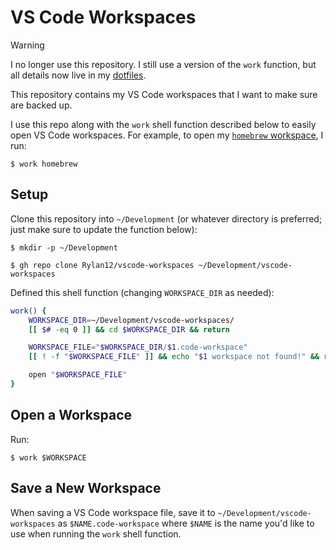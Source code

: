 # VS Code Workspaces

> [!WARNING]
> I no longer use this repository.
> I still use a version of the `work` function, but all details now live in my [dotfiles](https://github.com/Rylan12/dotfiles).

This repository contains my VS Code workspaces that I want to make sure are backed up.

I use this repo along with the `work` shell function described below to easily open VS Code workspaces. For example, to open my [`homebrew` workspace](homebrew.code-workspace), I run:

```console
$ work homebrew
```

## Setup

Clone this repository into `~/Development` (or whatever directory is preferred; just make sure to update the function below):

```console
$ mkdir -p ~/Development

$ gh repo clone Rylan12/vscode-workspaces ~/Development/vscode-workspaces
```

Defined this shell function (changing `WORKSPACE_DIR` as needed):

```sh
work() {
    WORKSPACE_DIR=~/Development/vscode-workspaces/
    [[ $# -eq 0 ]] && cd $WORKSPACE_DIR && return

    WORKSPACE_FILE="$WORKSPACE_DIR/$1.code-workspace"
    [[ ! -f "$WORKSPACE_FILE" ]] && echo "$1 workspace not found!" && return 1

    open "$WORKSPACE_FILE"
}
```

## Open a Workspace

Run:

```console
$ work $WORKSPACE
```

## Save a New Workspace

When saving a VS Code workspace file, save it to `~/Development/vscode-workspaces` as `$NAME.code-workspace` where `$NAME` is the name you'd like to use when running the `work` shell function.
